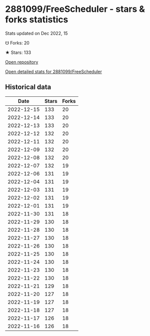 # 2881099/FreeScheduler - stars & forks statistics

Stats updated on Dec 2022, 15

☋ Forks: 20

★ Stars: 133

[Open repository](https://github.com/2881099/FreeScheduler)

[Open detailed stats for 2881099/FreeScheduler](https://reviewgithub.com/rep/2881099/FreeScheduler)

## Historical data
| Date | Stars | Forks |
|------|-------|-------|
| 2022-12-15 | 133 | 20 | 
| 2022-12-14 | 133 | 20 | 
| 2022-12-13 | 133 | 20 | 
| 2022-12-12 | 132 | 20 | 
| 2022-12-11 | 132 | 20 | 
| 2022-12-09 | 132 | 20 | 
| 2022-12-08 | 132 | 20 | 
| 2022-12-07 | 132 | 19 | 
| 2022-12-06 | 131 | 19 | 
| 2022-12-04 | 131 | 19 | 
| 2022-12-03 | 131 | 19 | 
| 2022-12-02 | 131 | 19 | 
| 2022-12-01 | 131 | 19 | 
| 2022-11-30 | 131 | 18 | 
| 2022-11-29 | 130 | 18 | 
| 2022-11-28 | 130 | 18 | 
| 2022-11-27 | 130 | 18 | 
| 2022-11-26 | 130 | 18 | 
| 2022-11-25 | 130 | 18 | 
| 2022-11-24 | 130 | 18 | 
| 2022-11-23 | 130 | 18 | 
| 2022-11-22 | 130 | 18 | 
| 2022-11-21 | 129 | 18 | 
| 2022-11-20 | 127 | 18 | 
| 2022-11-19 | 127 | 18 | 
| 2022-11-18 | 127 | 18 | 
| 2022-11-17 | 126 | 18 | 
| 2022-11-16 | 126 | 18 | 

